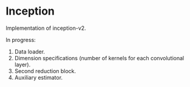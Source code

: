 # Inception
Implementation of inception-v2.

In progress:
1. Data loader.
2. Dimension specifications (number of kernels for each convolutional layer).
3. Second reduction block.
4. Auxiliary estimator.
